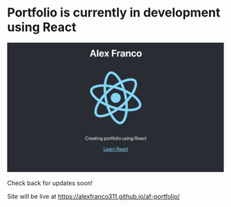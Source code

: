 # Portfolio is currently in development using React

<img src="public/images/initial-capture.png">

Check back for updates soon!

Site will be live at <https://alexfranco311.github.io/af-portfolio/>

